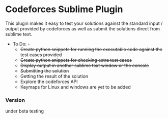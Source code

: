 # Codeforces Sublime Plugin

This plugin makes it easy to test your solutions against the standard input / output provided by codeforces as well as submit the solutions direct from sublime text.

- To Do: -
  - ~~Create python snippets for running the executable code against the test cases provided~~
  - ~~Create python snippets for checking extra test cases~~
  - ~~Display output in another sublime text window or the console~~
  - ~~Submitting the solution~~
  -  Getting the result of the solution 
  -  Explore the codeforces API
  - Keymaps for Linux and windows are yet to be added

### Version
under beta testing


